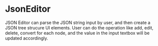 # JsonEditor

JSON Editor can parse the JSON string input by user, and then create a JSON tree strucure UI elements. 
User can do the operation like add, edit, delete, convert for each node, and the value in the input textbox will be updated accordingly.

